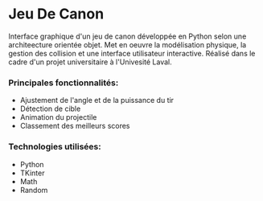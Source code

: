 # Jeu De Canon
Interface graphique d'un jeu de canon développée en Python selon une architeecture orientée objet.
Met en oeuvre la modélisation physique, la gestion des collision et une interface utilisateur interactive.
Réalisé dans le cadre d'un projet universitaire à l'Univesité Laval.

### Principales fonctionnalités:
- Ajustement de l'angle et de la puissance du tir
- Détection de cible
- Animation du projectile 
- Classement des meilleurs scores

### Technologies utilisées:
- Python
- TKinter
- Math
- Random

